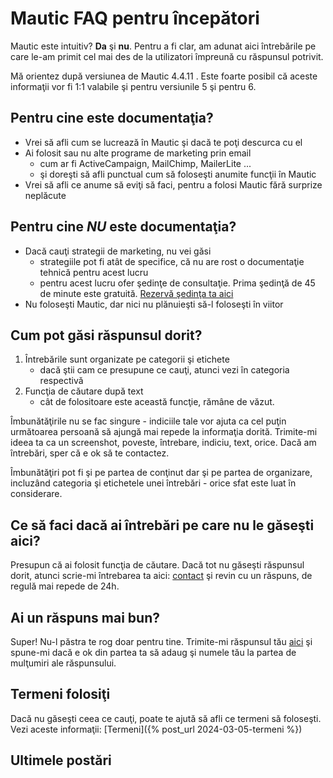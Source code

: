 
# <i class='fa-fw fas fa-home'></i> Mautic FAQ pentru începători
Mautic este intuitiv? **Da** şi **nu**. Pentru a fi clar, am adunat aici întrebările pe care le-am primit cel mai des de la utilizatori împreună cu răspunsul potrivit.

Mă orientez după versiunea de Mautic 4.4.11 . Este foarte posibil că aceste informaţii vor fi 1:1 valabile şi pentru versiunile 5 şi pentru 6.

## Pentru cine este documentaţia?
* Vrei să afli cum se lucrează în Mautic şi dacă te poţi descurca cu el
* Ai folosit sau nu alte programe de marketing prin email
  * cum ar fi ActiveCampaign, MailChimp, MailerLite ...
  * şi doreşti să afli punctual cum să foloseşti anumite funcţii în Mautic
* Vrei să afli ce anume să eviţi să faci, pentru a folosi Mautic fără surprize neplăcute

## Pentru cine _NU_ este documentaţia?
* Dacă cauţi strategii de marketing, nu vei găsi
  * strategiile pot fi atât de specifice, că nu are rost o documentaţie tehnică pentru acest lucru
  * pentru acest lucru ofer şedinţe de consultaţie. Prima şedinţă de 45 de minute este gratuită. [Rezervă şedinţa ta aici](https://calendly.com/ionutojicade/consultanta-gratuita-pentru-funnel-de-vanzari)
* Nu foloseşti Mautic, dar nici nu plănuieşti să-l foloseşti în viitor

## Cum pot găsi răspunsul dorit?
1. Întrebările sunt organizate pe categorii şi etichete
   * dacă ştii cam ce presupune ce cauţi, atunci vezi în categoria respectivă
2. Funcţia de căutare după text
   * cât de folositoare este această funcţie, rămâne de văzut.

Îmbunătăţirile nu se fac singure - indiciile tale vor ajuta ca cel puţin următoarea persoană să ajungă mai repede la informaţia dorită. Trimite-mi ideea ta ca un screenshot, poveste, întrebare, indiciu, text, orice. Dacă am întrebări, sper că e ok să te contactez.

Îmbunătăţiri pot fi şi pe partea de conţinut dar şi pe partea de organizare, incluzând categoria şi etichetele unei întrebări - orice sfat este luat în considerare.

## Ce să faci dacă ai întrebări pe care nu le găseşti aici?
Presupun că ai folosit funcţia de căutare. Dacă tot nu găseşti răspunsul dorit, atunci scrie-mi întrebarea ta aici: [contact](https://ionutojica.com/home/contact/) şi revin cu un răspuns, de regulă mai repede de 24h.

## Ai un răspuns mai bun?
Super! Nu-l păstra te rog doar pentru tine. Trimite-mi răspunsul tău [aici](https://ionutojica.com/home/contact/) şi spune-mi dacă e ok din partea ta să adaug şi numele tău la partea de mulţumiri ale răspunsului.

## Termeni folosiţi
Dacă nu găseşti ceea ce cauţi, poate te ajută să afli ce termeni să foloseşti. Vezi aceste informaţii: [Termeni]({% post_url 2024-03-05-termeni %})

## Ultimele postări
